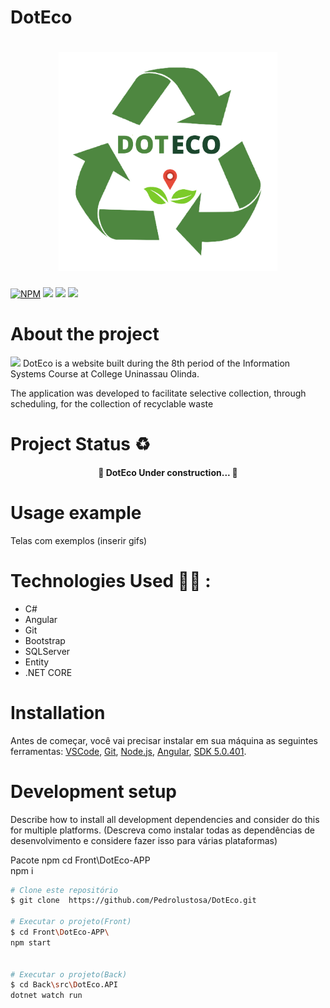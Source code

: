 # DotEco
<h1 align="center"> 
<img src="front/DotEco-APP/src/assets/img/imgReadme/Logo_DotEco.png" width="350px" height= "350px">
</h1>

[![NPM](https://img.shields.io/npm/l/react)](https://github.com/AlvaroLauriano/DotEco_Readme/blob/main/LICENSE) ![ ](https://img.shields.io/badge/website-DOTECO-COLOR) ![ ](https://img.shields.io/badge/Sustainability-COLOR) ![ ](https://img.shields.io/badge/Recycling-COLOR) 



# About the project

<img src="../../../Administrador/Nova%20pasta/DotEco/Front/DotEco-APP/src/assets/img/imgReadme/Logo_Uninassau.png"> DotEco is a website built during the 8th period of the Information Systems Course at College Uninassau Olinda.

The application was developed to facilitate selective collection, through scheduling, for the collection of recyclable waste


# Project Status ♻️

<h4 align="center"> 
	🚧 DotEco Under construction... 🚧
</h4>

# Usage example
Telas com exemplos (inserir gifs)


# Technologies Used 👩‍💻 :
- C# 
- Angular
- Git
- Bootstrap
- SQLServer
- Entity
- .NET CORE
  




# Installation

Antes  de começar, você vai precisar instalar em sua máquina as seguintes ferramentas:
[VSCode](https://code.visualstudio.com/), 
[Git](https://git-scm.com), [Node.js](https://nodejs.org/en/download/), 
[Angular](https://angular.io/guide/setup-local), [SDK 5.0.401](https://dotnet.microsoft.com/download/dotnet/5.0).


# Development setup

Describe how to install all development dependencies and consider do this for multiple platforms. (Descreva como instalar todas as dependências de desenvolvimento e considere fazer isso para várias plataformas)

Pacote npm
cd Front\DotEco-APP\
npm i 



```bash
# Clone este repositório
$ git clone  https://github.com/Pedrolustosa/DotEco.git

# Executar o projeto(Front)
$ cd Front\DotEco-APP\
npm start


# Executar o projeto(Back)
$ cd Back\src\DotEco.API
dotnet watch run









